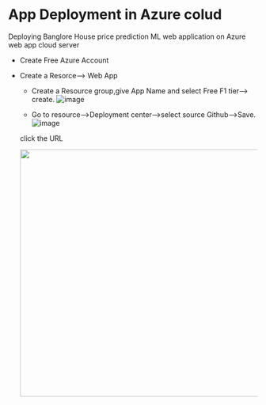 # App Deployment in Azure colud
 Deploying Banglore House price prediction ML web application on Azure web app cloud server
 
 - Create Free Azure Account
 - Create a Resorce--> Web App 
   - Create a Resource group,give App Name and select Free F1 tier--> create.
   ![image](https://user-images.githubusercontent.com/84242964/164133669-40ff85ba-3b45-4ba9-8a66-bb2f822dde5f.png)
   
   - Go to resource-->Deployment center-->select source Github-->Save.
   ![image](https://user-images.githubusercontent.com/84242964/164133756-9e57a1dd-c426-46f1-8436-a5a5f0eff617.png)
   
   
   click the URL
   
   <img src="https://user-images.githubusercontent.com/84242964/164133857-9be516c8-b7ac-4685-8bd3-68a8b81c51e3.png" width="600" height="500">

